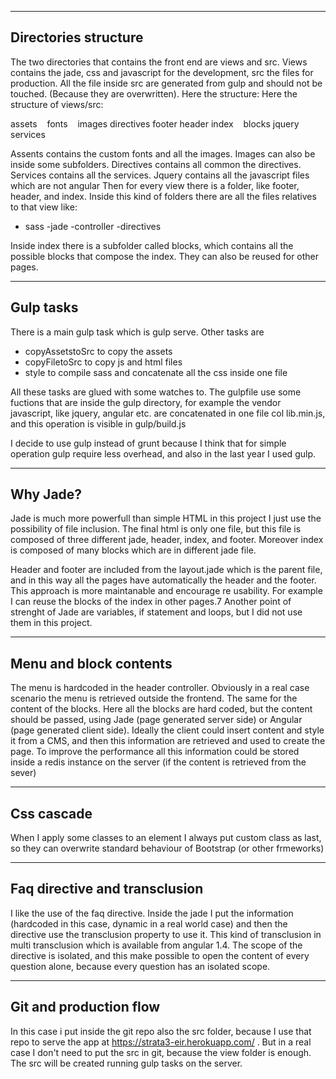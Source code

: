 -------------------------------------------------
Directories structure
-------------------------------------------------

The two directories that contains the front end are views and src.
Views contains the jade, css and javascript for the development, src the files for production. All the file inside src are generated from gulp and should not be touched. (Because they are overwritten).
Here the structure:
Here the structure of views/src:

assets
   fonts
   images
directives
footer
header
index
   blocks
jquery
services

Assents contains the custom fonts and all the images. Images can also be inside some subfolders.
Directives contains all common the directives.
Services contains all the services.
Jquery contains all the javascript files which are not angular
Then for every view there is a folder, like footer, header, and index. Inside this kind of folders there are all the files relatives to that view like:
- sass
-jade
-controller
-directives

Inside index there is a subfolder called blocks, which contains all the possible blocks that compose the index. They can also be reused for other pages.

-------------------------------------------------
Gulp tasks
-------------------------------------------------

There is a main gulp task which is gulp serve.
Other tasks are
 - copyAssetstoSrc to copy the assets
 - copyFiletoSrc to copy js and html files
 - style to compile sass and concatenate all the css inside one file

 All these tasks are glued with some watches to.
 The gulpfile use some fuctions that are inside the gulp directory, for example the vendor javascript, like jquery, angular etc. are concatenated in one file col lib.min.js, and this operation is visible in gulp/build.js

I decide to use gulp instead of grunt because I think that for simple operation gulp require less overhead, and also in the last year I used gulp.

-------------------------------------------------
Why Jade? 
-------------------------------------------------

Jade is much more powerfull than simple HTML in this project I just use the possibility of file inclusion. 
The final html is only one file, but this file is composed of three different jade, header, index, and footer. Moreover index is composed of many blocks which are in different jade file.

Header and footer are included from the layout.jade which is the parent file, and in this way all the pages have automatically the header and the footer. This approach is more maintanable and encourage re usability. For example I can reuse the blocks of the index in other pages.7
Another point of strenght of Jade are variables, if statement and loops, but I did not use them in this project.

-------------------------------------------------
Menu and block contents
-------------------------------------------------
The menu is hardcoded in the header controller. Obviously in a real case scenario the menu is retrieved outside the frontend. The same for the content of the blocks. Here all the blocks are hard coded, but the content should be passed, using Jade (page generated server side) or Angular (page generated client side). 
Ideally the client could insert content and style it from a CMS, and then this information are retrieved and used to create the page. To improve the performance all this information could be stored inside a redis instance on the server (if the content is retrieved from the sever)

-------------------------------------------------
Css cascade
-------------------------------------------------
When I apply some classes to an element I always put custom class as last, so they can overwrite standard behaviour of Bootstrap (or other frmeworks)

-------------------------------------------------
Faq directive and transclusion
-------------------------------------------------
I like the use of the faq directive. Inside the jade I put the information (hardcoded in this case, dynamic in a real world case) and then the directive use the transclusion property to use it. This kind of transclusion in multi transclusion which is available from angular 1.4.
The scope of the directive is isolated, and this make possible to open the content of every question alone, because every question has an isolated scope.

-------------------------------------------------
Git and production flow
-------------------------------------------------

In this case i put inside the git repo also the src folder, because I use that repo to serve the app at https://strata3-eir.herokuapp.com/ .
But in a real case I don't need to put the src in git, because the view folder is enough. The src will be created running gulp tasks on the server.